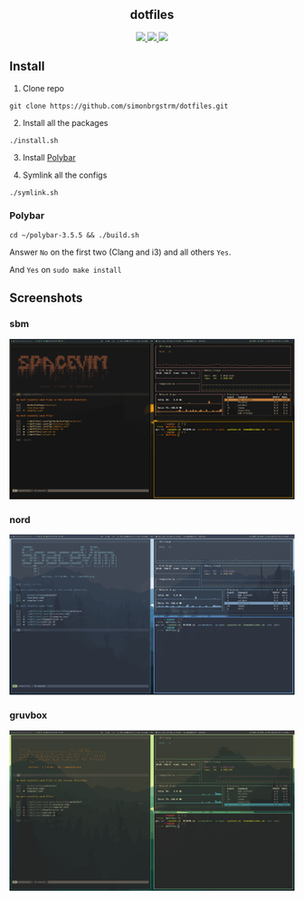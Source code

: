 <h2 align="center"> dotfiles </h2>

<!-- BADGES -->
<div align="center">
   <p></p>
   <a href="">
      <img src="https://img.shields.io/github/last-commit/simonbrgstrm/dotfiles?color=f5ab8c&labelColor=1C2325&style=for-the-badge">
   </a>
   <a href="https://github.com/simonbrgstrm/dotfiles/stargazers">
      <img src="https://img.shields.io/github/languages/top/simonbrgstrm/dotfiles?color=f0a65d&labelColor=1C2325&style=for-the-badge">
   </a>
   <a href="https://github.com/janleigh/dotfiles/">
      <img src="https://img.shields.io/github/repo-size/simonbrgstrm/dotfiles?color=ffa0a0&labelColor=1C2325&style=for-the-badge">
   </a>
   <br>
</div>

<h2></h2>

<!-- INFORMATION -->



## Install
1. Clone repo
```
git clone https://github.com/simonbrgstrm/dotfiles.git
```

2. Install all the packages
```
./install.sh
```

3. Install [Polybar](#polybar)

4. Symlink all the configs
```
./symlink.sh
```

### Polybar
```
cd ~/polybar-3.5.5 && ./build.sh
```

Answer `No` on the first two (Clang and i3) and all others `Yes`.

And `Yes` on `sudo make install`

## Screenshots

### sbm
![sbm](./screenshots/sbm.png)

### nord
![nord](./screenshots/nord.png)

### gruvbox
![gruvbox](./screenshots/gruvbox.png)

